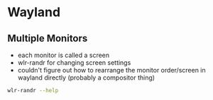 # Wayland

## Multiple Monitors
* each monitor is called a screen
* wlr-randr for changing screen settings
* couldn't figure out how to rearrange the monitor order/screen in wayland directly (probably a compositor thing)

```sh
wlr-randr --help
```

